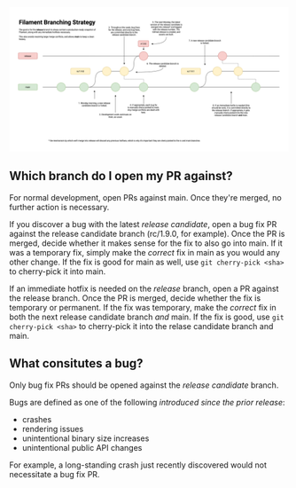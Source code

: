 ![Filament branching strategy](art/diagrams/branching.png)

## Which branch do I open my PR against?

For normal development, open PRs against main. Once they're merged, no further action is necessary.

If you discover a bug with the latest *release candidate*, open a bug fix PR against the release
candidate branch (rc/1.9.0, for example). Once the PR is merged, decide whether it makes sense for
the fix to also go into main. If it was a temporary fix, simply make the _correct_ fix in main as
you would any other change. If the fix is good for main as well, use `git cherry-pick <sha>` to
cherry-pick it into main.

If an immediate hotfix is needed on the *release* branch, open a PR against the release branch. Once
the PR is merged, decide whether the fix is temporary or permanent. If the fix was temporary, make
the _correct_ fix in both the next release candidate branch _and_ main. If the fix is good, use `git
cherry-pick <sha>` to cherry-pick it into the relase candidate branch and main.

## What consitutes a bug?

Only bug fix PRs should be opened against the *release candidate* branch.

Bugs are defined as one of the following _introduced since the prior release_:

- crashes
- rendering issues
- unintentional binary size increases
- unintentional public API changes

For example, a long-standing crash just recently discovered would not necessitate a bug fix PR.
